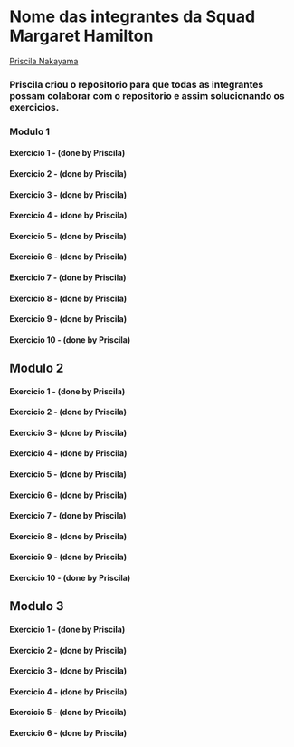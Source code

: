 # Nome das integrantes da Squad Margaret Hamilton

[Priscila Nakayama](https://github.com/PuriNakayama)

### Priscila criou o repositorio para que todas as integrantes possam colaborar com o repositorio e assim solucionando os exercicios.

### Modulo 1
#### Exercicio 1 - (done by Priscila)
#### Exercicio 2 - (done by Priscila)
#### Exercicio 3 - (done by Priscila)
#### Exercicio 4 - (done by Priscila)
#### Exercicio 5 - (done by Priscila)
#### Exercicio 6 - (done by Priscila)
#### Exercicio 7 - (done by Priscila)
#### Exercicio 8 - (done by Priscila)
#### Exercicio 9 - (done by Priscila) 
#### Exercicio 10 - (done by Priscila) 


## Modulo 2 
#### Exercicio 1 - (done by Priscila)
#### Exercicio 2 - (done by Priscila)
#### Exercicio 3 - (done by Priscila)
#### Exercicio 4 - (done by Priscila)
#### Exercicio 5 - (done by Priscila)
#### Exercicio 6 - (done by Priscila)
#### Exercicio 7 - (done by Priscila)
#### Exercicio 8 - (done by Priscila)
#### Exercicio 9 - (done by Priscila) 
#### Exercicio 10 - (done by Priscila) 

## Modulo 3
#### Exercicio 1 - (done by Priscila)
#### Exercicio 2 - (done by Priscila)
#### Exercicio 3 - (done by Priscila)
#### Exercicio 4 - (done by Priscila)
#### Exercicio 5 - (done by Priscila)
#### Exercicio 6 - (done by Priscila)
